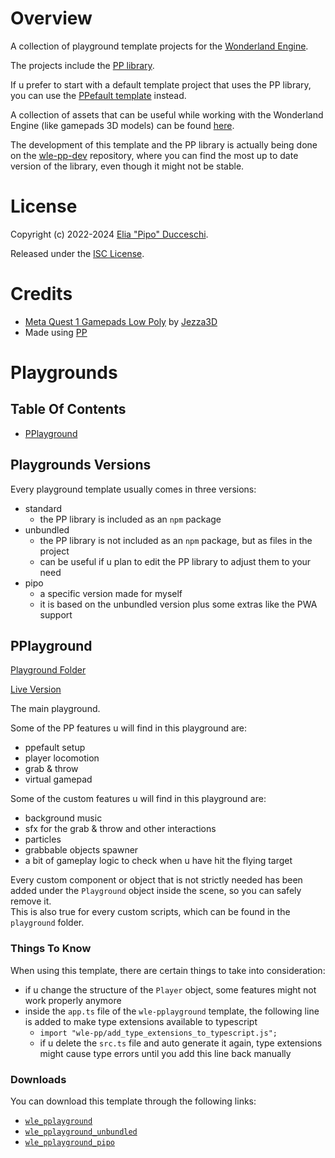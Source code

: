 # Overview

A collection of playground template projects for the [Wonderland Engine](https://wonderlandengine.com/).

The projects include the [PP library](https://github.com/signorpipo/wle-pp).

If u prefer to start with a default template project that uses the PP library, you can use the [PPefault template](https://github.com/signorpipo/wle-ppefault) instead.

A collection of assets that can be useful while working with the Wonderland Engine (like gamepads 3D models) can be found [here](https://github.com/signorpipo/wle-assets).

The development of this template and the PP library is actually being done on the [wle-pp-dev](https://github.com/signorpipo/wle-pp-dev) repository, where you can find the most up to date version of the library, even though it might not be stable.

# License

Copyright (c) 2022-2024 [Elia "Pipo" Ducceschi](https://signorpipo.itch.io/).

Released under the [ISC License](https://github.com/signorpipo/wle-pplaygrounds/blob/main/LICENSE.md).
  
# Credits

- [Meta Quest 1 Gamepads Low Poly](https://github.com/signorpipo/wle-pplaygrounds/tree/main/wle_pplaygrounds/wle_pplayground/wle_pplayground/assets/models/pp/meta_quest_1_gamepads_credits_Jezza3D.fbx) by [Jezza3D](https://sketchfab.com/Jezza3D)
- Made using [PP](https://github.com/signorpipo/wle-pp)

# Playgrounds

## Table Of Contents

- [PPlayground](#pplayground)

## Playgrounds Versions

Every playground template usually comes in three versions:
- standard
  - the PP library is included as an `npm` package
- unbundled
  - the PP library is not included as an `npm` package, but as files in the project
  - can be useful if u plan to edit the PP library to adjust them to your need
- pipo
  - a specific version made for myself
  - it is based on the unbundled version plus some extras like the PWA support

## PPlayground

[Playground Folder](https://github.com/signorpipo/wle-pplaygrounds/tree/main/wle_pplaygrounds/wle_pplayground)

[Live Version](https://signorpipo.itch.io/pplayground-wonderland-engine)

The main playground.

Some of the PP features u will find in this playground are:
- ppefault setup
- player locomotion
- grab & throw
- virtual gamepad

Some of the custom features u will find in this playground are:
- background music
- sfx for the grab & throw and other interactions
- particles
- grabbable objects spawner
- a bit of gameplay logic to check when u have hit the flying target

Every custom component or object that is not strictly needed has been added under the `Playground` object inside the scene, so you can safely remove it.  
This is also true for every custom scripts, which can be found in the `playground` folder.

### Things To Know

When using this template, there are certain things to take into consideration:
  - if u change the structure of the `Player` object, some features might not work properly anymore
  - inside the `app.ts` file of the `wle-pplayground` template, the following line is added to make type extensions available to typescript
    - `import "wle-pp/add_type_extensions_to_typescript.js";`
    - if u delete the `src.ts` file and auto generate it again, type extensions might cause type errors until you add this line back manually

### Downloads

You can download this template through the following links:
  - [`wle_pplayground`](https://github.com/signorpipo/wle-pplaygrounds/releases/latest/download/wle_pplayground.zip)
  - [`wle_pplayground_unbundled`](https://github.com/signorpipo/wle-pplaygrounds/releases/latest/download/wle_pplayground_unbundled.zip)
  - [`wle_pplayground_pipo`](https://github.com/signorpipo/wle-pplaygrounds/releases/latest/download/wle_pplayground_pipo.zip)
